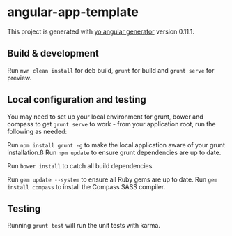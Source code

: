 # angular-app-template

This project is generated with [yo angular generator](https://github.com/yeoman/generator-angular)
version 0.11.1.

## Build & development

Run `mvn clean install` for deb build,  `grunt` for build and `grunt serve` for preview.

## Local configuration and testing

You may need to set up your local environment for grunt, bower and compass to get `grunt serve` to work - from your application root, run the following as needed:

Run `npm install grunt -g` to make the local application aware of your grunt installation.ß
Run `npm update` to ensure grunt dependencies are up to date.

Run `bower install` to catch all build dependencies.

Run `gem update --system` to ensure all Ruby gems are up to date.
Run `gem install compass` to install the Compass SASS compiler.

## Testing

Running `grunt test` will run the unit tests with karma.
